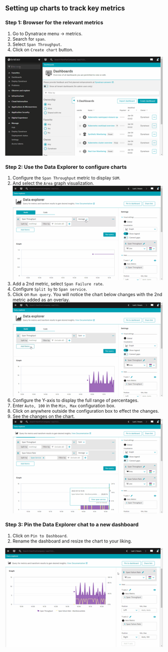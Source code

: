 ## Setting up charts to track key metrics

### Step 1: Browser for the relevant metrics
1. Go to Dynatrace menu -> metrics.
1. Search for `span`.
1. Select `Span Throughput`.
1. Click on `Create chart` button.

![Metrics browser](../../../assets/images/06_open_observability-01metrics1.gif)

### Step 2: Use the Data Explorer to configure charts
1. Configure the `Span Throughput` metric to display `SUM`.
1. And select the `Area` graph visualization.
   ![Data explorer](../../../assets/images/06_open_observability-01metrics2.gif)
1. Add a 2nd metric, select `Span Failure rate`.
1. Configure `Split by` to `Span service`.
1. Click on `Run query`. You will notice the chart below changes with the 2nd metric added as an overlay.
   ![Data explorer](../../../assets/images/06_open_observability-01metrics3.gif)
1. Configure the Y-axis to display the full range of percentages.
1. Enter `Auto, 100` in the `Min, Max` configuration box.
1. Click on anywhere outside the configuration box to effect the changes.
1. See the changes on the chart.
   ![Data explorer](../../../assets/images/06_open_observability-01metrics4.gif)

### Step 3: Pin the Data Explorer chat to a new dashboard
1. Click on `Pin to Dashboard`.
1. Rename the dashboard and resize the chart to your liking.

![Data explorer](../../../assets/images/06_open_observability-01metrics5.gif)